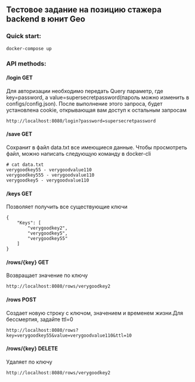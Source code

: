 ## Тестовое задание на позицию стажера backend в юнит Geo
### Quick start:
    docker-compose up   
### API methods:  
#### /login GET
Для авторизации необходимо передать Query параметр, где key=password, а
value=supersecretpassword(пароль можно изменить в configs/config.json).
После выполнение этого запроса, будет установлена cookie, открывающая вам
доступ к остальным запросам
   
    http://localhost:8080/login?password=supersecretpassword
#### /save GET
Сохранит в файл data.txt все имеющиеся данные. Чтобы просмотреть файл, можно
написать следующую команду в docker-cli

    # cat data.txt
    verygoodkey55 - verygoodvalue110
    verygoodkey555 - verygoodvalue110
    verygoodkey5 - verygoodvalue110
#### /keys GET
Позволяет получить все существующие ключи

    {
        "Keys": [
            "verygoodkey2",
            "verygoodkey5",
            "verygoodkey55"
        ]
    }
#### /rows/{key} GET
Возвращает значение по ключу

    http://localhost:8080/rows/verygoodkey2
    
#### /rows POST
Создает новую строку с ключом, значением и временем жизни.Для бессмертия,
задайте ttl=0

    http://localhost:8080/rows?key=verygoodkey55&value=verygoodvalue110&ttl=10
#### /rows/{key} DELETE
Удаляет по ключу

    http://localhost:8080/rows/verygoodkey2

